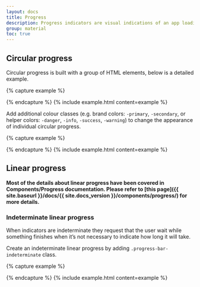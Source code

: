 ```yaml
---
layout: docs
title: Progress
description: Progress indicators are visual indications of an app loading content.
group: material
toc: true
---
```


## Circular progress

Circular progress is built with a group of HTML elements, below is a detailed example.

{% capture example %}
<div class="progress-circular">
  <div class="progress-circular-wrapper">
    <div class="progress-circular-inner">
      <div class="progress-circular-left">
        <div class="progress-circular-spinner"></div>
      </div>
      <div class="progress-circular-gap"></div>
      <div class="progress-circular-right">
        <div class="progress-circular-spinner"></div>
      </div>
    </div>
  </div>
</div>
{% endcapture %}
{% include example.html content=example %}

Add additional colour classes (e.g. brand colors: <code>-primary</code>, <code>-secondary</code>, or helper colors: <code>-danger</code>, <code>-info</code>, <code>-success</code>, <code>-warning</code>) to change the appearance of individual circular progress.

{% capture example %}
<div class="progress-circular progress-circular-primary">
  <div class="progress-circular-wrapper">
    <div class="progress-circular-inner">
      <div class="progress-circular-left">
        <div class="progress-circular-spinner"></div>
      </div>
      <div class="progress-circular-gap"></div>
      <div class="progress-circular-right">
        <div class="progress-circular-spinner"></div>
      </div>
    </div>
  </div>
</div>
{% endcapture %}
{% include example.html content=example %}

## Linear progress

**Most of the details about linear progress have been covered in Components/Progress documentation. Please refer to [this page]({{ site.baseurl }}/docs/{{ site.docs_version }}/components/progress/) for more details.**

### Indeterminate linear progress

When indicators are indeterminate they request that the user wait while something finishes when it’s not necessary to indicate how long it will take.

Create an indeterminate linear progress by adding `.progress-bar-indeterminate` class.

{% capture example %}
<div class="progress">
  <div class="progress-bar progress-bar-indeterminate" role="progressbar"></div>
</div>
{% endcapture %}
{% include example.html content=example %}
